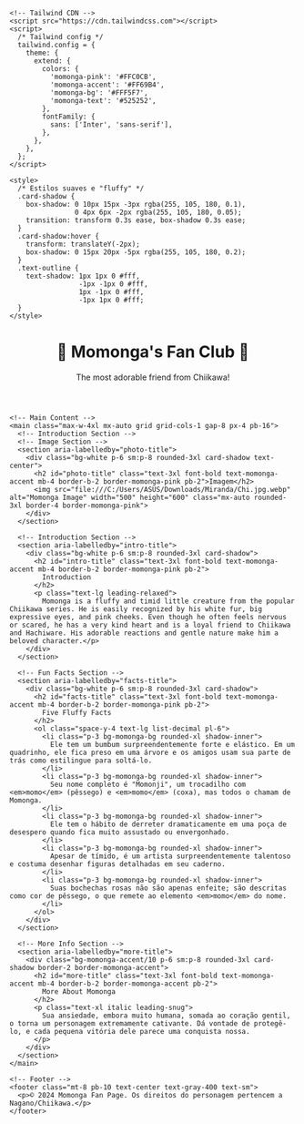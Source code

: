 <!doctype html>
<html lang="pt">
  <head>
    <meta charset="utf-8" />
    <meta name="viewport" content="width=device-width, initial-scale=1" />
    <title>Momonga's Fluffy Fan Page</title>

    <!-- Tailwind CDN -->
    <script src="https://cdn.tailwindcss.com"></script>
    <script>
      /* Tailwind config */
      tailwind.config = {
        theme: {
          extend: {
            colors: {
              'momonga-pink': '#FFC0CB',
              'momonga-accent': '#FF69B4',
              'momonga-bg': '#FFF5F7',
              'momonga-text': '#525252',
            },
            fontFamily: {
              sans: ['Inter', 'sans-serif'],
            },
          },
        },
      };
    </script>

    <style>
      /* Estilos suaves e "fluffy" */
      .card-shadow {
        box-shadow: 0 10px 15px -3px rgba(255, 105, 180, 0.1),
                    0 4px 6px -2px rgba(255, 105, 180, 0.05);
        transition: transform 0.3s ease, box-shadow 0.3s ease;
      }
      .card-shadow:hover {
        transform: translateY(-2px);
        box-shadow: 0 15px 20px -5px rgba(255, 105, 180, 0.2);
      }
      .text-outline {
        text-shadow: 1px 1px 0 #fff,
                     -1px -1px 0 #fff,
                     1px -1px 0 #fff,
                     -1px 1px 0 #fff;
      }
    </style>
  </head>
  <body class="min-h-screen bg-momonga-bg/60 font-sans text-momonga-text antialiased">
    <!-- Header & Title -->
    <header class="text-center mb-12 pt-10">
      <div class="inline-block bg-white/80 backdrop-blur-sm p-4 rounded-3xl card-shadow border-4 border-momonga-pink">
        <h1 class="text-4xl sm:text-6xl font-extrabold text-momonga-accent tracking-tight text-outline">
          🌸 Momonga's Fan Club 🌸
        </h1>
        <p class="mt-2 text-lg text-gray-600 font-medium">
          The most adorable friend from Chiikawa!
        </p>
      </div>
    </header>

    <!-- Main Content -->
    <main class="max-w-4xl mx-auto grid grid-cols-1 gap-8 px-4 pb-16">
      <!-- Introduction Section -->
      <!-- Image Section -->
      <section aria-labelledby="photo-title">
        <div class="bg-white p-6 sm:p-8 rounded-3xl card-shadow text-center">
          <h2 id="photo-title" class="text-3xl font-bold text-momonga-accent mb-4 border-b-2 border-momonga-pink pb-2">Imagem</h2>
          <img src="file:///C:/Users/ASUS/Downloads/Miranda/Chi.jpg.webp" alt="Momonga Image" width="500" height="600" class="mx-auto rounded-3xl border-4 border-momonga-pink">
        </div>
      </section>

      <!-- Introduction Section -->
      <section aria-labelledby="intro-title">
        <div class="bg-white p-6 sm:p-8 rounded-3xl card-shadow">
          <h2 id="intro-title" class="text-3xl font-bold text-momonga-accent mb-4 border-b-2 border-momonga-pink pb-2">
            Introduction
          </h2>
          <p class="text-lg leading-relaxed">
            Momonga is a fluffy and timid little creature from the popular Chiikawa series. He is easily recognized by his white fur, big expressive eyes, and pink cheeks. Even though he often feels nervous or scared, he has a very kind heart and is a loyal friend to Chiikawa and Hachiware. His adorable reactions and gentle nature make him a beloved character.</p>
        </div>
      </section>

      <!-- Fun Facts Section -->
      <section aria-labelledby="facts-title">
        <div class="bg-white p-6 sm:p-8 rounded-3xl card-shadow">
          <h2 id="facts-title" class="text-3xl font-bold text-momonga-accent mb-4 border-b-2 border-momonga-pink pb-2">
            Five Fluffy Facts
          </h2>
          <ol class="space-y-4 text-lg list-decimal pl-6">
            <li class="p-3 bg-momonga-bg rounded-xl shadow-inner">
              Ele tem um bumbum surpreendentemente forte e elástico. Em um quadrinho, ele fica preso em uma árvore e os amigos usam sua parte de trás como estilingue para soltá-lo.
            </li>
            <li class="p-3 bg-momonga-bg rounded-xl shadow-inner">
              Seu nome completo é "Momonji", um trocadilho com <em>momo</em> (pêssego) e <em>momo</em> (coxa), mas todos o chamam de Momonga.
            </li>
            <li class="p-3 bg-momonga-bg rounded-xl shadow-inner">
              Ele tem o hábito de derreter dramaticamente em uma poça de desespero quando fica muito assustado ou envergonhado.
            </li>
            <li class="p-3 bg-momonga-bg rounded-xl shadow-inner">
              Apesar de tímido, é um artista surpreendentemente talentoso e costuma desenhar figuras detalhadas em seu caderno.
            </li>
            <li class="p-3 bg-momonga-bg rounded-xl shadow-inner">
              Suas bochechas rosas não são apenas enfeite; são descritas como cor de pêssego, o que remete ao elemento <em>momo</em> do nome.
            </li>
          </ol>
        </div>
      </section>

      <!-- More Info Section -->
      <section aria-labelledby="more-title">
        <div class="bg-momonga-accent/10 p-6 sm:p-8 rounded-3xl card-shadow border-2 border-momonga-accent">
          <h2 id="more-title" class="text-3xl font-bold text-momonga-accent mb-4 border-b-2 border-momonga-accent pb-2">
            More About Momonga
          </h2>
          <p class="text-xl italic leading-snug">
            Sua ansiedade, embora muito humana, somada ao coração gentil, o torna um personagem extremamente cativante. Dá vontade de protegê-lo, e cada pequena vitória dele parece uma conquista nossa.
          </p>
        </div>
      </section>
    </main>

    <!-- Footer -->
    <footer class="mt-8 pb-10 text-center text-gray-400 text-sm">
      <p>© 2024 Momonga Fan Page. Os direitos do personagem pertencem a Nagano/Chiikawa.</p>
    </footer>
  </body>
</html>
